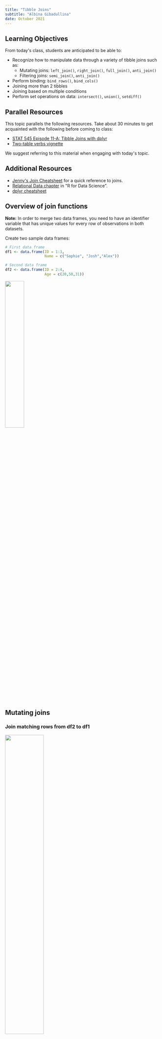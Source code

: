 ```yaml
---
title: "Tibble Joins"
subtitle: "Albina Gibadullina"
date: October 2021
---
```


## Learning Objectives

From today's class, students are anticipated to be able to:

-   Recognize how to manipulate data through a variety of tibble joins such as:
    -   Mutating joins: `left_join()`, `right_join()`, `full_join()`, `anti_join()`
    -   Filtering joins: `semi_join()`, `anti_join()`
-   Perform binding: `bind_rows()`, `bind_cols()`
-   Joining more than 2 tibbles
-   Joining based on multiple conditions
-   Perform set operations on data: `intersect()`, `union()`, `setdiff()`

## Parallel Resources

This topic parallels the following resources. Take about 30 minutes to get acquainted with the following before coming to class:

-   [STAT 545 Episode 11-A: Tibble Joins with dplyr](https://youtu.be/YAdX9MVRY1c)
-   [Two-table verbs vignette](https://cran.r-project.org/web/packages/dplyr/vignettes/two-table.html)

We suggest referring to this material when engaging with today's topic.

## Additional Resources

-   [Jenny's Join Cheatsheet](https://stat545.com/join-cheatsheet.html) for a quick reference to joins.
-   [Relational Data chapter](https://r4ds.had.co.nz/relational-data.html) in "R for Data Science".
-   [dplyr cheatsheet](https://rstudio.com/wp-content/uploads/2015/02/data-wrangling-cheatsheet.pdf)

## Overview of join functions

**Note:** In order to merge two data frames, you need to have an identifier variable that has unique values for every row of observations in both datasets.

Create two sample data frames:

``` r
# First data frame
df1 <- data.frame(ID = 1:3,                     
                  Name = c("Sophie", "Josh","Alex"))

# Second data frame
df2 <- data.frame(ID = 2:4,                      
                  Age = c(20,50,31))
```

<img src="/content/tutorials/tibble_join/images/df.png" id="id" class="class" style="width:35.0%" style="height:35.0%" />

## Mutating joins

### Join matching rows from df2 to df1

<img src="/content/tutorials/tibble_join/images/left_join.png" id="id" class="class" style="width:50.0%" style="height:50.0%" />

``` r
left_join(df1, df2, by = "ID")
```

    ##   ID   Name Age
    ## 1  1 Sophie  NA
    ## 2  2   Josh  20
    ## 3  3   Alex  50

### Join matching rows from df1 to df2

<img src="/content/tutorials/tibble_join/images/right_join.png" id="id" class="class" style="width:50.0%" style="height:50.0%" />

``` r
right_join(df1, df2, by = "ID")
```

    ##   ID Name Age
    ## 1  2 Josh  20
    ## 2  3 Alex  50
    ## 3  4 <NA>  31

### Retain only rows present in both sets

<img src="/content/tutorials/tibble_join/images/inner_join.png" id="id" class="class" style="width:50.0%" style="height:50.0%" />

``` r
inner_join(df1, df2, by = "ID")
```

    ##   ID Name Age
    ## 1  2 Josh  20
    ## 2  3 Alex  50

### Retain all values, all rows

<img src="/content/tutorials/tibble_join/images/full_join.png" id="id" class="class" style="width:50.0%" style="height:50.0%" />

``` r
full_join(df1, df2, by = "ID")
```

    ##   ID   Name Age
    ## 1  1 Sophie  NA
    ## 2  2   Josh  20
    ## 3  3   Alex  50
    ## 4  4   <NA>  31

## Filtering joins

### Retain all rows in df1 that have a match in df2

<img src="/content/tutorials/tibble_join/images/semi_join.png" id="id" class="class" style="width:50.0%" style="height:50.0%" />

``` r
semi_join(df1, df2, by = "ID")
```

    ##   ID Name
    ## 1  2 Josh
    ## 2  3 Alex

### Retain all rows in df1 that do not have a match in df2

<img src="/content/tutorials/tibble_join/images/anti_join.png" id="id" class="class" style="width:50.0%" style="height:50.0%" />

``` r
anti_join(df1, df2, by = "ID")
```

    ##   ID   Name
    ## 1  1 Sophie

## Binding

### Append df2 to df1 as new rows

<img src="/content/tutorials/tibble_join/images/bind_rows.png" id="id" class="class" style="width:50.0%" style="height:50.0%" />

``` r
bind_rows(df1, df2)
```

    ##   ID   Name Age
    ## 1  1 Sophie  NA
    ## 2  2   Josh  NA
    ## 3  3   Alex  NA
    ## 4  2   <NA>  20
    ## 5  3   <NA>  50
    ## 6  4   <NA>  31

### Append df2 to df1 as new columns

<img src="/content/tutorials/tibble_join/images/bind_cols.png" id="id" class="class" style="width:50.0%" style="height:50.0%" />

``` r
bind_cols(df1, df2)
```

    ## New names:
    ## * ID -> ID...1
    ## * ID -> ID...3

    ##   ID...1   Name ID...3 Age
    ## 1      1 Sophie      2  20
    ## 2      2   Josh      3  50
    ## 3      3   Alex      4  31

## Joining multiple (&gt;2) tibbles

Create a third data frame

``` r
df3 <- data.frame(ID = 1:5,                      
                  Height = c(175,167,190,155,160))
```

<img src="/content/tutorials/tibble_join/images/three_tibbles.png" id="id" class="class" style="width:60.0%" style="height:60.0%" />

Use piping operator (%&gt;%) to layer multiple join functions

``` r
full_join(df1, df2, by = "ID") %>%
  full_join(., df3, by = "ID") 
```

    ##   ID   Name Age Height
    ## 1  1 Sophie  NA    175
    ## 2  2   Josh  20    167
    ## 3  3   Alex  50    190
    ## 4  4   <NA>  31    155
    ## 5  5   <NA>  NA    160

## Joining tibbles on multiple conditions

<img src="/content/tutorials/tibble_join/images/new_df.png" id="id" class="class" style="width:60.0%" style="height:60.0%" />

Create two new tibbles df4 and df5

``` r
df4 <- data.frame(FirstName = c("Sophie", "Josh","Alex"),
                  LastName=c("Wang","Smith","Smith"),
                  Age = c(42,20,50))

df5 <- data.frame(First_name = c("Josh","Alex","Sophie"),        
                  Last_name=c("Smith","Smith","Jones"),
                  Height = c(167,190,155))
```

<img src="/content/tutorials/tibble_join/images/multiple_conditions.png" id="id" class="class" style="width:60.0%" style="height:60.0%" />

``` r
full_join(df4, df5, by = c("FirstName" = "First_name", "LastName" = "Last_name"))
```

    ##   FirstName LastName Age Height
    ## 1    Sophie     Wang  42     NA
    ## 2      Josh    Smith  20    167
    ## 3      Alex    Smith  50    190
    ## 4    Sophie    Jones  NA    155

## Set operations

Create sample data frames

<img src="/content/tutorials/tibble_join/images/new_df2.png" id="id" class="class" style="width:35.0%" style="height:35.0%" />

``` r
# First data frame
df6 <- data.frame(Number = 1:3,                     
                  Letter = c("A", "B","C"))

# Second data frame
df7 <- data.frame(Number = 2:4,                      
                  Letter = c("B","C","D"))
```

### Include rows that appear in both data frames

<img src="/content/tutorials/tibble_join/images/intersect.png" id="id" class="class" style="width:40.0%" style="height:50.0%" />

``` r
intersect(df6, df7)
```

    ##   Number Letter
    ## 1      2      B
    ## 2      3      C

### Include rows that appear in either or both data frames

<img src="/content/tutorials/tibble_join/images/union.png" id="id" class="class" style="width:40.0%" style="height:50.0%" />

``` r
union(df6, df7)
```

    ##   Number Letter
    ## 1      1      A
    ## 2      2      B
    ## 3      3      C
    ## 4      4      D

### Include rows that appear in one df but not another

<img src="/content/tutorials/tibble_join/images/setdiff.png" id="id" class="class" style="width:40.0%" style="height:50.0%" />

Include rows that appear in df6 but not in df7

``` r
setdiff(df6, df7)
```

    ##   Number Letter
    ## 1      1      A

Include rows that appear in df7 but not in df6

``` r
setdiff(df7, df6)
```

    ##   Number Letter
    ## 1      4      D

## Demonstration with `gapminder`

Get an overview of `gapminder` data

``` r
glimpse(gapminder)
```

    ## Rows: 1,704
    ## Columns: 6
    ## $ country   <fct> "Afghanistan", "Afghanistan", "Afghanistan", "Afghanistan", ~
    ## $ continent <fct> Asia, Asia, Asia, Asia, Asia, Asia, Asia, Asia, Asia, Asia, ~
    ## $ year      <int> 1952, 1957, 1962, 1967, 1972, 1977, 1982, 1987, 1992, 1997, ~
    ## $ lifeExp   <dbl> 28.801, 30.332, 31.997, 34.020, 36.088, 38.438, 39.854, 40.8~
    ## $ pop       <int> 8425333, 9240934, 10267083, 11537966, 13079460, 14880372, 12~
    ## $ gdpPercap <dbl> 779.4453, 820.8530, 853.1007, 836.1971, 739.9811, 786.1134, ~

### Part 1

Obtain additional information on countries from other open data sources

``` r
country_data <- read.csv(file = "https://raw.githubusercontent.com/open-numbers/ddf--gapminder--geo_entity_domain/master/ddf--entities--geo--country.csv")

glimpse(country_data)
```

    ## Rows: 273
    ## Columns: 33
    ## $ country                <chr> "abkh", "afg", "akr_a_dhe", "ala", "alb", "dza"~
    ## $ gwid                   <chr> "i0", "i1", "i2", "i258", "i3", "i4", "i5", "i6~
    ## $ name                   <chr> "Abkhazia", "Afghanistan", "Akrotiri and Dhekel~
    ## $ world_6region          <chr> "europe_central_asia", "south_asia", "europe_ce~
    ## $ income_groups          <chr> "", "low_income", "", "", "upper_middle_income"~
    ## $ landlocked             <chr> "", "landlocked", "coastline", "coastline", "co~
    ## $ g77_and_oecd_countries <chr> "others", "g77", "others", "others", "others", ~
    ## $ main_religion_2008     <chr> "", "muslim", "", "", "muslim", "muslim", "chri~
    ## $ gapminder_list         <chr> "Abkhazia", "Afghanistan", "Akrotiri and Dhekel~
    ## $ alternative_1          <chr> "", "Islamic Republic of Afghanistan", "", "â\2~
    ## $ alternative_2          <chr> "", "", "", "", "", "", "", "", "", "", "", "",~
    ## $ alternative_3          <chr> "", "", "", "", "", "", "", "", "", "", "", "",~
    ## $ alternative_4_cdiac    <chr> "", "Afghanistan", "", "", "Albania", "Algeria"~
    ## $ pandg                  <chr> "", "AFGHANISTAN", "", "", "ALBANIA", "ALGERIA"~
    ## $ god_id                 <chr> "GE-AB", "AF", "Akrotiri_Dhekelia", "AX", "AL",~
    ## $ alt_5                  <chr> "", "", "", "", "", "", "", "", "", "", "", "",~
    ## $ upper_case_name        <chr> "", "AFGHANISTAN", "", "AALAND ISLANDS", "ALBAN~
    ## $ iso3166_1_alpha2       <chr> "", "AF", "", "AX", "AL", "DZ", "AS", "AD", "AO~
    ## $ iso3166_1_alpha3       <chr> "", "AFG", "", "ALA", "ALB", "DZA", "ASM", "AND~
    ## $ iso3166_1_numeric      <int> NA, 4, NA, 248, 8, 12, 16, 20, 24, 660, 10, 28,~
    ## $ iso3166_2              <chr> "", "", "", "", "", "", "", "", "", "", "", "",~
    ## $ unicode_region_subtag  <chr> "", "AF", "", "AX", "AL", "DZ", "AS", "AD", "AO~
    ## $ arb1                   <chr> "", "", "", "", "", "", "", "", "", "", "", "",~
    ## $ arb2                   <chr> "", "", "", "", "", "", "", "", "", "", "", "",~
    ## $ arb3                   <chr> "", "", "", "", "", "", "", "", "", "", "", "",~
    ## $ arb4                   <chr> "", "", "", "", "", "", "", "", "", "", "", "",~
    ## $ arb5                   <chr> "", "", "", "", "", "", "", "", "", "", "", "",~
    ## $ arb6                   <chr> "", "", "", "", "", "", "", "", "", "", "", "",~
    ## $ is..country            <lgl> TRUE, TRUE, TRUE, TRUE, TRUE, TRUE, TRUE, TRUE,~
    ## $ un_state               <lgl> FALSE, TRUE, FALSE, FALSE, TRUE, TRUE, FALSE, T~
    ## $ world_4region          <chr> "europe", "asia", "europe", "europe", "europe",~
    ## $ latitude               <dbl> NA, 33.00000, NA, 60.25000, 41.00000, 28.00000,~
    ## $ longitude              <dbl> NA, 66.00000, NA, 20.00000, 20.00000, 3.00000, ~

Narrow down information to income groups, OECD status, and religion

``` r
country_data <- country_data %>% 
  select(name, income_groups, g77_and_oecd_countries, main_religion_2008)

# Check data structure
glimpse(country_data)
```

    ## Rows: 273
    ## Columns: 4
    ## $ name                   <chr> "Abkhazia", "Afghanistan", "Akrotiri and Dhekel~
    ## $ income_groups          <chr> "", "low_income", "", "", "upper_middle_income"~
    ## $ g77_and_oecd_countries <chr> "others", "g77", "others", "others", "others", ~
    ## $ main_religion_2008     <chr> "", "muslim", "", "", "muslim", "muslim", "chri~

Count how many unique country names are in `gapminder` and `country_data`

``` r
nlevels(gapminder$country)
```

    ## [1] 142

``` r
nlevels(as.factor(country_data$name))
```

    ## [1] 273

Merge `gapminder` and `country_data` using `left_join()`

``` r
gapminder_extended <- left_join(gapminder, country_data, by=c("country"="name"))

head(gapminder_extended)
```

    ## # A tibble: 6 x 9
    ##   country     continent  year lifeExp      pop gdpPercap income_groups
    ##   <chr>       <fct>     <int>   <dbl>    <int>     <dbl> <chr>        
    ## 1 Afghanistan Asia       1952    28.8  8425333      779. low_income   
    ## 2 Afghanistan Asia       1957    30.3  9240934      821. low_income   
    ## 3 Afghanistan Asia       1962    32.0 10267083      853. low_income   
    ## 4 Afghanistan Asia       1967    34.0 11537966      836. low_income   
    ## 5 Afghanistan Asia       1972    36.1 13079460      740. low_income   
    ## 6 Afghanistan Asia       1977    38.4 14880372      786. low_income   
    ## # ... with 2 more variables: g77_and_oecd_countries <chr>,
    ## #   main_religion_2008 <chr>

**Note:**: `left_join()` is probably the most useful and the most used join. It is often used when you want to expand your existing dataset with new variables from other sources.

Compare lifeExp for OECD, G77, and other countries

``` r
gapminder_extended %>% 
  ggplot(aes(x=g77_and_oecd_countries,y=lifeExp))+
    geom_boxplot()+
    geom_jitter(aes(color=continent), alpha=0.3)+
    labs(x="Country group")
```

<img src="notes-a11_Albina_files/figure-markdown_github/unnamed-chunk-25-1.png" style="display: block; margin: auto;" />

Compare lifeExp for OECD, G77, and other countries by most common religion

``` r
gapminder_extended %>% 
  filter(main_religion_2008 %in% c("christian","eastern_religions","muslim")) %>% 
  ggplot(aes(x=g77_and_oecd_countries,y=lifeExp))+
    geom_boxplot()+
    geom_jitter(aes(color=continent), alpha=0.3)+
    labs(x="Country group")+
    facet_wrap(~main_religion_2008)
```

<img src="notes-a11_Albina_files/figure-markdown_github/unnamed-chunk-26-1.png" style="display: block; margin: auto;" />

### Part 2

Gapminder data is only available from 1952 to 2007. What if we wanted to examine data after 2007 as well as population projections?

Download population size estimates by country from 1800 to 2100

``` r
population <- gsheet2tbl("https://docs.google.com/spreadsheets/d/14_suWY8fCPEXV0MH7ZQMZ-KndzMVsSsA5HdR-7WqAC0/edit#gid=176703676")
```

See what population data looks like

``` r
glimpse(population)
```

    ## Rows: 59,297
    ## Columns: 4
    ## $ geo        <chr> "afg", "afg", "afg", "afg", "afg", "afg", "afg", "afg", "af~
    ## $ name       <chr> "Afghanistan", "Afghanistan", "Afghanistan", "Afghanistan",~
    ## $ time       <dbl> 1800, 1801, 1802, 1803, 1804, 1805, 1806, 1807, 1808, 1809,~
    ## $ Population <dbl> 3280000, 3280000, 3280000, 3280000, 3280000, 3280000, 32800~

Only retain population estimates after 2007, rename variables to match gapminder variable names

``` r
population <- population %>% 
  filter(time>2007) %>% 
  rename(year=time, country=name, pop=Population) %>% 
  select(-geo)
```

Add continent data to `population` from `gapminder`

``` r
# create a data frame listing continent for every country
continent <- gapminder %>%
  select(country, continent) %>% 
  distinct()

# add continent data to population data frame
population <- left_join(population, continent, by = "country")

# see how many countries are missing continent data by continent
population %>% 
  group_by(year) %>% 
  summarise(missing_continent = sum(is.na(continent)))
```

    ## # A tibble: 93 x 2
    ##     year missing_continent
    ##    <dbl>             <int>
    ##  1  2008                61
    ##  2  2009                61
    ##  3  2010                61
    ##  4  2011                61
    ##  5  2012                61
    ##  6  2013                61
    ##  7  2014                61
    ##  8  2015                61
    ##  9  2016                61
    ## 10  2017                61
    ## # ... with 83 more rows

Use `bind_rows()` to stack `population` below `gapminder`

``` r
gapminder_pop <- bind_rows(gapminder, population) %>% 
  arrange(country,year)
```

Visualize trends in population growth by continent

``` r
gapminder_pop %>% 
  filter(!is.na(continent)) %>% 
  group_by(continent, year) %>%
  summarise(pop=sum(pop)/1000000) %>%
  ggplot(aes(x=year, y=pop, fill=continent))+
  geom_area()+
  labs(title="Population projections by continent", 
               y="Population (in mil)")
```

    ## `summarise()` has grouped output by 'continent'. You can override using the `.groups` argument.

<img src="notes-a11_Albina_files/figure-markdown_github/unnamed-chunk-32-1.png" style="display: block; margin: auto;" />
